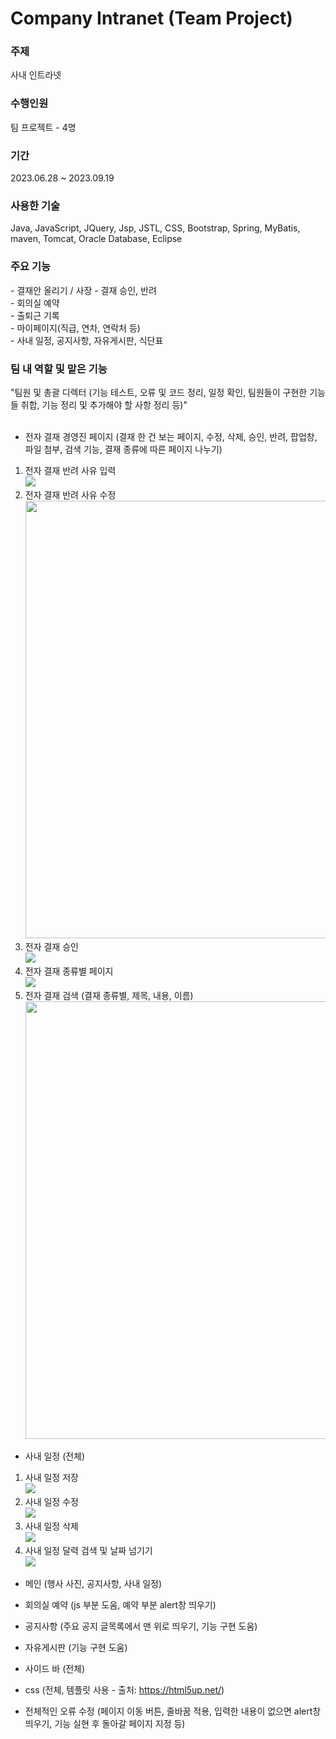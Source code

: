 # Company Intranet (Team Project)

<h3>주제</h3>
사내 인트라넷<br/>

<h3>수행인원</h3>
팀 프로젝트 - 4명<br/>

<h3>기간</h3>
2023.06.28 ~ 2023.09.19 <br/>

<h3>사용한 기술</h3>
Java, JavaScript, JQuery, Jsp, JSTL, CSS, Bootstrap, Spring, MyBatis, maven, Tomcat, Oracle Database, Eclipse <br/>

<h3>주요 기능</h3>
- 결재안 올리기 / 사장 - 결재 승인, 반려<br/>
- 회의실 예약<br/>
- 출퇴근 기록<br/>
- 마이페이지(직급, 연차, 연락처 등)<br/>
- 사내 일정, 공지사항, 자유게시판, 식단표<br/>
  
<h3>팀 내 역할 및 맡은 기능</h3>
"팀원 및 총괄 디렉터 (기능 테스트, 오류 및 코드 정리, 일정 확인, 팀원들이 구현한 기능들 취합, 기능 정리 및 추가해야 할 사항 정리 등)"<br/><br/>


- 전자 결재 경영진 페이지 (결재 한 건 보는 페이지, 수정, 삭제, 승인, 반려, 팝업창, 파일 첨부, 검색 기능, 결재 종류에 따른 페이지 나누기)<br/>
1. 전자 결재 반려 사유 입력<br/>
  <img src="https://github.com/HYA6/Company_Intranet/assets/130038444/3533ae59-1dd6-481f-b445-20420cf49ebc"/><br/>
2. 전자 결재 반려 사유 수정<br/>
  <img src="https://github.com/HYA6/Company_Intranet/assets/130038444/5b2b2700-1651-4b28-8a8d-83aad8bac661" width="700"/><br/>
3. 전자 결재 승인<br/>
  <img src="https://github.com/HYA6/Company_Intranet/assets/130038444/74a61cd7-a031-45f1-94a9-1e3b8a96180e"/><br/>
4. 전자 결재 종류별 페이지<br/>
  <img src="https://github.com/HYA6/Company_Intranet/assets/130038444/35fe889e-1a25-4438-a7f7-581f07d4e656"/><br/>
5. 전자 결재 검색 (결재 종류별, 제목, 내용, 이름)<br/>
  <img src="https://github.com/HYA6/Company_Intranet/assets/130038444/9b36b44b-26fa-4010-a451-730f2215ca30" width="700"/><br/>


- 사내 일정 (전체)<br/>
1. 사내 일정 저장<br/>
<img src="https://github.com/HYA6/Company_Intranet/assets/130038444/738d7100-0d0c-4dc7-80d7-61cc0ecc87b4"/><br/>
2. 사내 일정 수정<br/>
<img src="https://github.com/HYA6/Company_Intranet/assets/130038444/054d1c1e-6b0e-450e-9723-eecba4da6c64"/><br/>
3. 사내 일정 삭제<br/>
<img src="https://github.com/HYA6/Company_Intranet/assets/130038444/ef94938e-773c-4db8-8485-e7fbdade0eb5"/><br/>
4. 사내 일정 달력 검색 및 날짜 넘기기<br/>
<img src="https://github.com/HYA6/Company_Intranet/assets/130038444/ae5d3ff8-4508-49c3-852a-95197936503b"/><br/>

- 메인 (행사 사진, 공지사항, 사내 일정)<br/>


- 회의실 예약 (js 부분 도움, 예약 부분 alert창 띄우기)<br/>


- 공지사항 (주요 공지 글목록에서 맨 위로 띄우기, 기능 구현 도움)<br/>


- 자유게시판 (기능 구현 도움)<br/>


- 사이드 바 (전체)<br/>


- css (전체, 템플릿 사용 - 출처: https://html5up.net/)<br/>


- 전체적인 오류 수정 (페이지 이동 버튼, 줄바꿈 적용, 입력한 내용이 없으면 alert창 띄우기, 기능 실현 후 돌아갈 페이지 지정 등)<br/>
